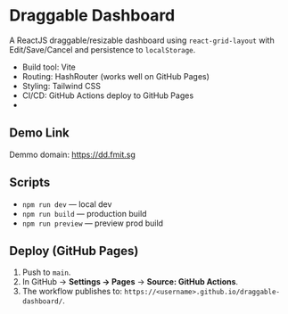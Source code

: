 # Draggable Dashboard

A ReactJS draggable/resizable dashboard using `react-grid-layout` with Edit/Save/Cancel
and persistence to `localStorage`.

- Build tool: Vite
- Routing: HashRouter (works well on GitHub Pages)
- Styling: Tailwind CSS
- CI/CD: GitHub Actions deploy to GitHub Pages
- 
## Demo Link

Demmo domain: https://dd.fmit.sg

## Scripts
- `npm run dev` — local dev
- `npm run build` — production build
- `npm run preview` — preview prod build

## Deploy (GitHub Pages)
1. Push to `main`.
2. In GitHub → **Settings → Pages** → **Source: GitHub Actions**.
3. The workflow publishes to: `https://<username>.github.io/draggable-dashboard/`.
